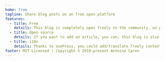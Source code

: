 ```yaml
---
home: true
tagline: Share blog posts on an free open platform
features:
  - title: Free
    details: This blog is completely open freely to the community, no paywall, no ads, no tracking.
  - title: Open source
    details: If you want to add an article, you can, this blog is also yours!
  - title: i18n
    details: Thanks to VuePress, you could add/translate freely content in your local.
footer: MIT Licensed | Copyright © 2019-present Antoine Caron
---
```

